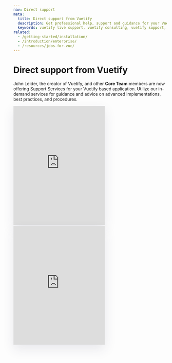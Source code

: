 ```yaml
---
nav: Direct support
meta:
  title: Direct support from Vuetify
  description: Get professional help, support and guidance for your Vue / Vuetify application from the creator from the Vuetify team.
  keywords: vuetify live support, vuetify consulting, vuetify support, vuetify help
related:
  - /getting-started/installation/
  - /introduction/enterprise/
  - /resources/jobs-for-vue/
---
```


# Direct support from Vuetify

John Leider, the creator of Vuetify, and other **Core Team** members are now offering Support Services for your Vuetify based application. Utilize our in-demand services for guidance and advice on advanced implementations, best practices, and procedures.

<iframe style="box-shadow: 0 15px 35px 0 rgba(50, 50, 93, 0.1);" width="300" height="390"  frameborder="0" scrolling="no" src="https://kintell.com/advisors/e792b2a9-74a1-4b26-a15e-f40ce591d533/730daceb-1efc-40af-8afa-0d0f79e3dfe0/embed"></iframe>
&nbsp;
<iframe style="box-shadow: 0 15px 35px 0 rgba(50, 50, 93, 0.1);" width="300" height="390"  frameborder="0" scrolling="no" src="https://kintell.com/advisors/90e76a1f-d24d-408a-96be-a5a4167bac49/eff92fc0-3945-4e08-a6b9-116230f8f98f/embed"></iframe>
